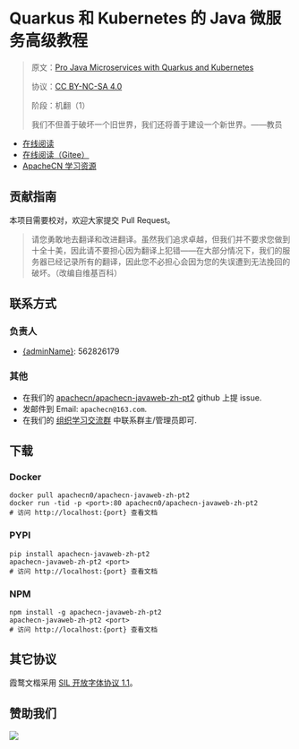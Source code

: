 # Quarkus 和 Kubernetes 的 Java 微服务高级教程

> 原文：[Pro Java Microservices with Quarkus and Kubernetes](https://zh.book4you.org/book/17085794/4ae0f2)
> 
> 协议：[CC BY-NC-SA 4.0](http://creativecommons.org/licenses/by-nc-sa/4.0/)
> 
> 阶段：机翻（1）
> 
> 我们不但善于破坏一个旧世界，我们还将善于建设一个新世界。——教员

* [在线阅读](https://pyweb2.apachecn.org)
* [在线阅读（Gitee）](https://apachecn.gitee.io/doc-template/)
* [ApacheCN 学习资源](http://docs.apachecn.org/)

## 贡献指南

本项目需要校对，欢迎大家提交 Pull Request。

> 请您勇敢地去翻译和改进翻译。虽然我们追求卓越，但我们并不要求您做到十全十美，因此请不要担心因为翻译上犯错——在大部分情况下，我们的服务器已经记录所有的翻译，因此您不必担心会因为您的失误遭到无法挽回的破坏。（改编自维基百科）

## 联系方式

### 负责人

* [{adminName}](https://github.com/wizardforcel): 562826179

### 其他

*   在我们的 [apachecn/apachecn-javaweb-zh-pt2](https://github.com/apachecn/apachecn-javaweb-zh-pt2) github 上提 issue.
*   发邮件到 Email: `apachecn@163.com`.
*   在我们的 [组织学习交流群](https://www.apachecn.org/#/docs/join) 中联系群主/管理员即可.

## 下载

### Docker

```
docker pull apachecn0/apachecn-javaweb-zh-pt2
docker run -tid -p <port>:80 apachecn0/apachecn-javaweb-zh-pt2
# 访问 http://localhost:{port} 查看文档
```

### PYPI

```
pip install apachecn-javaweb-zh-pt2
apachecn-javaweb-zh-pt2 <port>
# 访问 http://localhost:{port} 查看文档
```

### NPM

```
npm install -g apachecn-javaweb-zh-pt2
apachecn-javaweb-zh-pt2 <port>
# 访问 http://localhost:{port} 查看文档
```

## 其它协议

霞鹜文楷采用 [SIL 开放字体协议 1.1](https://github.com/lxgw/LxgwWenKai/blob/main/SIL_Open_Font_License_1.1.txt)。

## 赞助我们

![](http://data.apachecn.org/img/about/donate.jpg)
